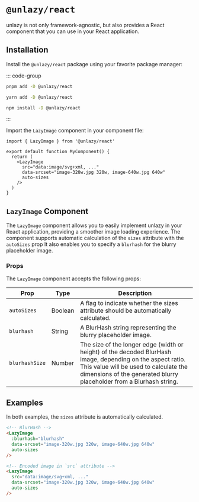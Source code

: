# `@unlazy/react`

unlazy is not only framework-agnostic, but also provides a React component that you can use in your React application.

## Installation

Install the `@unlazy/react` package using your favorite package manager:

::: code-group
  ```bash [pnpm]
  pnpm add -D @unlazy/react
  ```
  ```bash [yarn]
  yarn add -D @unlazy/react
  ```
  ```bash [npm]
  npm install -D @unlazy/react
  ```
:::

Import the `LazyImage` component in your component file:

```tsx
import { LazyImage } from '@unlazy/react'

export default function MyComponent() {
  return (
    <LazyImage
      src="data:image/svg+xml, ..."
      data-srcset="image-320w.jpg 320w, image-640w.jpg 640w"
      auto-sizes
    />
  )
}
```

## `LazyImage` Component

The `LazyImage` component allows you to easily implement unlazy in your React application, providing a smoother image loading experience. The component supports automatic calculation of the `sizes` attribute with the `autoSizes` prop It also enables you to specify a `blurhash` for the blurry placeholder image.

### Props

The `LazyImage` component accepts the following props:

| Prop | Type | Description |
| --- | --- | --- |
| `autoSizes` | Boolean | A flag to indicate whether the sizes attribute should be automatically calculated. |
| `blurhash` | String | A BlurHash string representing the blurry placeholder image. |
| `blurhashSize` | Number | The size of the longer edge (width or height) of the decoded BlurHash image, depending on the aspect ratio. This value will be used to calculate the dimensions of the generated blurry placeholder from a Blurhash string. |

## Examples

In both examples, the `sizes` attribute is automatically calculated.

```html
<!-- BlurHash -->
<LazyImage
  :blurhash="blurhash"
  data-srcset="image-320w.jpg 320w, image-640w.jpg 640w"
  auto-sizes
/>

<!-- Encoded image in `src` attribute -->
<LazyImage
  src="data:image/svg+xml, ..."
  data-srcset="image-320w.jpg 320w, image-640w.jpg 640w"
  auto-sizes
/>
```
